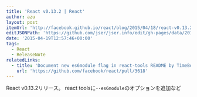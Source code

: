 ```yaml
---
title: 'React v0.13.2 | React'
author: azu
layout: post
itemUrl: 'http://facebook.github.io/react/blog/2015/04/18/react-v0.13.2.html'
editJSONPath: 'https://github.com/jser/jser.info/edit/gh-pages/data/2015/04/index.json'
date: '2015-04-19T12:57:46+00:00'
tags:
  - React
  - ReleaseNote
relatedLinks:
  - title: 'Document new es6module flag in react-tools README by TimeBomb · Pull Request #3618 · facebook/react'
    url: 'https://github.com/facebook/react/pull/3618'
---
```

React v0.13.2リリース。
react toolsに`--es6module`のオプションを追加など
